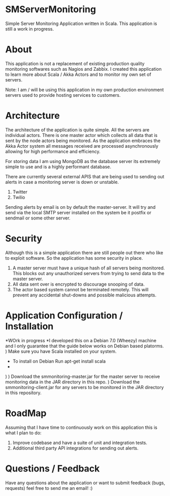 SMServerMonitoring
==================

Simple Server Monitoring Application written in Scala. 
This application is still a work in progress. 

About 
==================
This application is not a replacement of existing production quality monitoring softwares such as Nagios and Zabbix. 
I created this application to learn more about Scala / Akka Actors and to monitor my own set of servers. 

Note: I am / will be using this application in my own production environment servers used to provide hosting services to customers.

Architecture 
==================
The architecture of the application is quite simple. All the servers are individual actors. There is one master actor which
collects all data that is sent by the node actors being monitored. As the application embraces the Akka Actor system all 
messages received are processed asynchronously allowing for high performance and efficiency. 

For storing data I am using MongoDB as the database server its extremely simple to use and is a highly performant database. 

There are currently several external APIS that are being used to sending out alerts in case a monitoring server is down 
or unstable. 
1) Twitter 
2) Twilio 

Sending alerts by email is on by default the master-server. It will try and send via the local SMTP server installed on the 
system be it postfix or sendmail or some other server. 

Security 
==================
Although this is a simple application there are still people out there who like to exploit software. So the application 
has some security in place. 
1) A master server must have a unique hash of all servers being monitored. This blocks out any unauthorized servers from 
trying to send data to the master server.
2) All data sent over is encrypted to discourage snooping of data. 
3) The actor based system cannot be terminated remotely. This will prevent any accidental shut-downs and possible malicious 
attempts.

Application Configuration / Installation 
===================
*WOrk in progress 
*I developed this on a Debian 7.0 (Wheezy) machine and I only guarantee that the guide below works on Debian based platorms.
) Make sure you have Scala installed on your system. 
  - To install on Debian Run apt-get install scala
  - 
) 
) Download the smmonitoring-master.jar for the master server to receive monitoring data in the JAR directory in this repo. 
) Download the smmonitoring-client.jar for any servers to be monitored in the JAR directory in this repository. 



RoadMap
==================
Assuming that I have time to continuously work on this application this is what I plan to do: 
1) Improve codebase and have a suite of unit and integration tests. 
2) Additional third party API integrations for sending out alerts. 

Questions / Feedback 
==================
Have any questions about the application or want to submit feedback (bugs, requests) feel free to send me an email! :)
